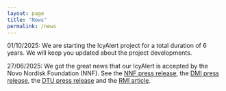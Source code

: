 ```yaml
---
layout: page
title: "News"
permalink: /news
---
```


01/10/2025: We are starting the IcyAlert project for a total duration of 6 years. We will keep you updated about the project developments.

27/06/2025: We got the great news that our IcyAlert is accepted by the Novo Nordisk Foundation (NNF). See the [NNF press release](https://novonordiskfonden.dk/en/news/challenge-accepted-new-funding-for-ambitious-projects-within-biomanufacturing-cardiometabolic-diseases-and-artificial-intelligence/), the [DMI press release](https://www.dmi.dk/nyheder/2025/forskere-baner-vejen-for-tidlig-varsling-af-isfri-somre-i), the [DTU press release](https://www.compute.dtu.dk/news/icyalert-new-warning-system-aims-to-predict-ice-free-arctic-summers?id=5dfb5b7e-d9e4-461e-abb3-c2274fb0e828) and the [RMI article](https://www.meteo.be/en/info/news-resume/icyalert-new-early-warning-system-to-predict-ice-free-summers-in-the-arctic).
